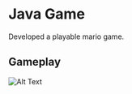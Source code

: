 # Java Game

Developed a playable mario game. 

## Gameplay 

![Alt Text](https://media.giphy.com/media/1iuaTvtQrWDEJMKs4Y/giphy.gif)

